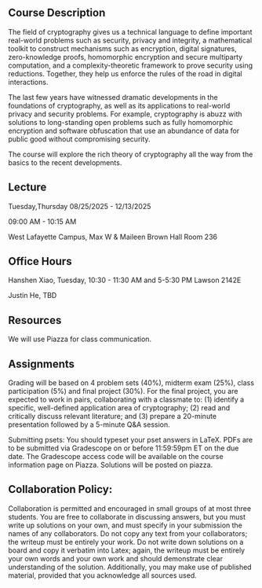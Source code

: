 
## Course Description

The field of cryptography gives us a technical language to define important real-world problems such as security, privacy and integrity, a mathematical toolkit to construct mechanisms such as encryption, digital signatures, zero-knowledge proofs, homomorphic encryption and secure multiparty computation, and a complexity-theoretic framework to prove security using reductions. Together, they help us enforce the rules of the road in digital interactions.

The last few years have witnessed dramatic developments in the foundations of cryptography, as well as its applications to real-world privacy and security problems. For example, cryptography is abuzz with solutions to long-standing open problems such as fully homomorphic encryption and software obfuscation that use an abundance of data for public good without compromising security.

The course will explore the rich theory of cryptography all the way from the basics to the recent developments.

## Lecture

Tuesday,Thursday
08/25/2025 - 12/13/2025

09:00 AM - 10:15 AM

West Lafayette Campus, Max W & Maileen Brown Hall Room 236

## Office Hours

Hanshen Xiao, Tuesday, 10:30 - 11:30 AM and 5-5:30 PM Lawson 2142E

Justin He, TBD

## Resources

We will use Piazza for class communication.


## Assignments

Grading will be based on 4 problem sets (40%), midterm exam (25%), class participation (5%) and final project (30%). For the final project, you are expected to work in pairs, collaborating with a classmate to: (1) identify a specific, well-defined application area of cryptography; (2) read and critically discuss relevant literature; and (3) prepare a 20-minute presentation followed by a 5-minute Q&A session.

Submitting psets:
You should typeset your pset answers in LaTeX.
PDFs are to be submitted via Gradescope on or before 11:59:59pm ET on the due date. The Gradescope access code will be available on the course information page on Piazza.
Solutions will be posted on piazza.


## Collaboration Policy:
Collaboration is permitted and encouraged in small groups of at most three students. You are free to collaborate in discussing answers, but you must write up solutions on your own, and must specify in your submission the names of any collaborators. Do not copy any text from your collaborators; the writeup must be entirely your work. Do not write down solutions on a board and copy it verbatim into Latex; again, the writeup must be entirely your own words and your own work and should demonstrate clear understanding of the solution. Additionally, you may make use of published material, provided that you acknowledge all sources used. 
